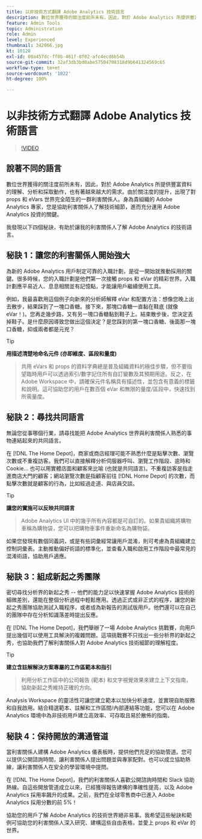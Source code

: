 ```yaml
---
title: 以非技術方式翻譯 Adobe Analytics 技術語言
description: 數位世界獲得的關注度前所未有，因此，對於 Adobe Analytics 所提供豐富資料的理解、分析和採取動作，也有著越來越大的需求。由於關注度的提升，出現了對 props 和 eVars 世界完全陌生的一群利害關係人。身為貴組織的 Adobe Analytics 專家，您是協助利害關係人了解技術細節，進而充分運用 Adobe Analytics 投資的關鍵。
feature: Admin Tools
topic: Administration
role: Admin
level: Experienced
thumbnail: 342066.jpg
kt: 10128
exl-id: 00a457dc-ff0b-461f-8f02-afc4ecd6b54b
source-git-commit: 32af3db3bd0abe57504708318d9b641324569c65
workflow-type: tm+mt
source-wordcount: '1022'
ht-degree: 100%

---
```


# 以非技術方式翻譯 Adobe Analytics 技術語言

>[!VIDEO](https://video.tv.adobe.com/v/342066/?quality=12&learn=on)

## 說著不同的語言

數位世界獲得的關注度前所未有，因此，對於 Adobe Analytics 所提供豐富資料的理解、分析和採取動作，也有著越來越大的需求。由於關注度的提升，出現了對 props 和 eVars 世界完全陌生的一群利害關係人。身為貴組織的 Adobe Analytics 專家，您是協助利害關係人了解技術細節，進而充分運用 Adobe Analytics 投資的關鍵。

我發現以下四個秘訣，有助於讓我的利害關係人了解 Adobe Analytics 的技術語言。

## 秘訣 1：讓您的利害關係人開始強大

為新的 Adobe Analytics 用戶制定可靠的入職計劃，是從一開始就推動採用的關鍵。很多時候，您的入職計劃是他們第一次接觸 props 和 eVar 的精彩世界。入職計劃應平易近人、息息相關並有記憶點，才能讓用戶繼續使用工具。

例如，我最喜歡用這個例子向新來的分析師解釋 eVar 和配置方法：想像您晚上出去散步，結果踩到了一塊口香糖。接下來，那塊口香糖一直黏在鞋底 (就像 eVar！)。您再走幾步路，又有另一塊口香糖黏到鞋子上。結束散步後，您決定丟掉鞋子。是什麼原因導致您做出這個決定？是您踩到的第一塊口香糖、後面那一塊口香糖，抑或兩者都是元兇？

>[!TIP]
>
>**用描述清楚地命名元件 (亦即維度、區段和量度)**
>>共用 eVars 和 props 的資料字典總是普及組織資料的極佳步驟，但不要指望臨時用戶可以透過索引/數字記住所有自訂變數及其預期用途。反之，在 Adobe Workspace 中，請確保元件名稱具有描述性，並包含有意義的標籤和說明。這可協助您的用戶在數百個 eVar 和無限的量度/區段中，快速找到所需量度。

## 秘訣 2：尋找共同語言

無論您從事哪個行業，請尋找能把 Adobe Analytics 世界與利害關係人熟悉的事物連結起來的共同語言。

在 [!DNL The Home Depot]，商家或商店經理可能不熟悉什麼是點擊次數、瀏覽次數或不重複訪客。我們可以直接解釋分析伺服器呼叫、瀏覽工作階段、逾時和 Cookie... 也可以用實體店面和顧客來比喻 (也就是共同語言)。不重複訪客是指走進商店大門的顧客；網站瀏覽次數是指顧客前往 [!DNL Home Depot] 的次數，而點擊次數就是顧客的行為，比如經過走道、與店員交談。

>[!TIP]
>
>**讓您的實施可以反映共同語言**
>>Adobe Analytics UI 中的幾乎所有內容都是可自訂的。如果貴組織將購物車稱為購物袋，您可以把購物車事件重新命名為購物袋。
>
>如果您發現有數個同義詞，或是有些詞彙經常讓用戶混淆，則可考慮為貴組織建立控制詞彙表。主動推動偏好術語的標準化，並查看入職和啟用工作階段中最常見的混淆術語，協助用戶適應。

## 秘訣 3：組成新起之秀團隊

密切尋找分析界的新起之秀 -- 他們的能力足以快速掌握 Adobe Analytics 技術的細微差別，還能在整個分析過程中輕鬆應用。透過正式或非正式的程序，讓您的新起之秀團隊協助測試入職程序，或者成為新報告的測試版用戶。他們還可以在自己的團隊中存在分析知識落差時提出反應。

在 [!DNL The Home Depot]，我們舉辦了一場 Adobe Analytics 挑戰賽，向用戶提出幾個可以使用工具解決的複雜問題。這項挑戰賽不只找出一些分析界的新起之秀，也協助我們了解利害關係人對 Adobe Analytics 技術細節的理解程度。

>[!TIP]
>
>**建立含註解解決方案專屬的工作區範本和指引**
>>利用分析工作區中的公司報告 (範本) 和文字視覺效果來建立上下文指南，協助新起之秀維持正確的方向。
>
>Analysis Workspace 的靈活性可讓您建立範本以加快分析速度，並實現自助服務和自我啟用。結合精選範本、註解和工作區間/內部連結等功能，您可以在 Adobe Analytics 環境中為非技術用戶建立高效率、可存取且易於散佈的指南。

## 秘訣 4：保持開放的溝通管道

當利害關係人建構 Adobe Analytics 儀表板時，提供他們充足的協助管道。您可以提供公開諮詢時間，讓利害關係人提出問題並與專家配對。也可以成立協助熱線，讓利害關係人在安全的學習環境中提問。

在 [!DNL The Home Depot]，我們的利害關係人喜歡公開諮詢時間和 Slack 協助熱線。自這些開放管道成立以來，已經獲得報告建構的準確性提高，以及 Adobe Analytics 採用率飆升的成果。之前，我們在全球零售商中已進入 Adobe Analytics 採用分數的前 5%！

協助您的用戶了解 Adobe Analytics 的技術世界絕非易事。我希望這些秘訣和範例可協助您的利害關係人深入研究、建構這些自由表格，並愛上 props 和 eVar 的世界。
